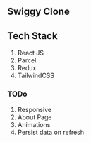 ## Swiggy Clone

## Tech Stack
1. React JS
2. Parcel
3. Redux
4. TailwindCSS

### TODo
1. Responsive
2. About Page
3. Animations
4. Persist data on refresh